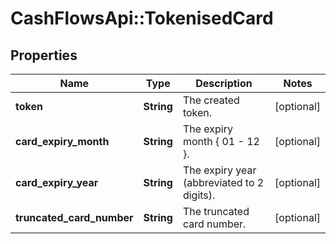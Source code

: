 # CashFlowsApi::TokenisedCard

## Properties
Name | Type | Description | Notes
------------ | ------------- | ------------- | -------------
**token** | **String** | The created token. | [optional] 
**card_expiry_month** | **String** | The expiry month { 01 - 12 }. | [optional] 
**card_expiry_year** | **String** | The expiry year (abbreviated to 2 digits). | [optional] 
**truncated_card_number** | **String** | The truncated card number. | [optional] 

